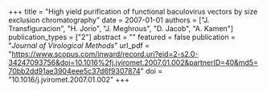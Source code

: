 +++
title = "High yield purification of functional baculovirus vectors by size exclusion chromatography"
date = 2007-01-01
authors = ["J. Transfiguracion", "H. Jorio", "J. Meghrous", "D. Jacob", "A. Kamen"]
publication_types = ["2"]
abstract = ""
featured = false
publication = "*Journal of Virological Methods*"
url_pdf = "https://www.scopus.com/inward/record.uri?eid=2-s2.0-34247093756&doi=10.1016%2fj.jviromet.2007.01.002&partnerID=40&md5=70bb2dd91ae3904eee5c37d6f9307874"
doi = "10.1016/j.jviromet.2007.01.002"
+++

